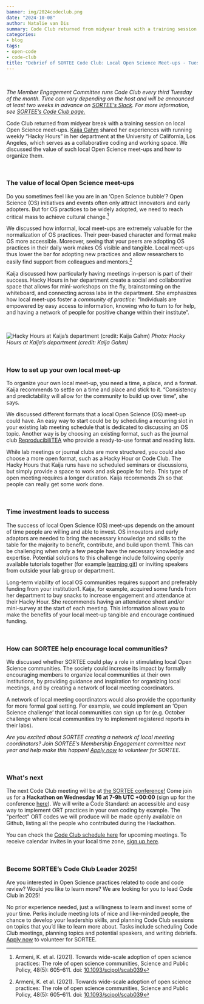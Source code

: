```yaml
---
banner: img/2024codeclub.png
date: "2024-10-08"
author: Natalie van Dis
summary: Code Club returned from midyear break with a training session on local Open Science meet-ups. Kaija Gahm shared her experiences with running weekly “Hacky Hours” in her department at the University of California, Los Angeles, which serves as a collaborative coding and working space. We discussed the value of such local Open Science meet-ups and how to organize them.
categories:
- blog
tags: 
- open-code
- code-club
title: "Debrief of SORTEE Code Club: Local Open Science Meet-ups - Tuesday September 17" 
---
```

&nbsp;

*The Member Engagement Committee runs Code Club every third Tuesday of the month. Time can vary depending on the host and will be announced at least two weeks in advance on [SORTEE’s Slack](https://sortee.org/join). For more information, see [SORTEE’s Code Club page.](https://www.sortee.org/code_club/)*   

Code Club returned from midyear break with a training session on local Open Science meet-ups. [Kaija Gahm](http://kaijagahm.netlify.app/) shared her experiences with running weekly “Hacky Hours” in her department at the University of California, Los Angeles, which serves as a collaborative coding and working space. We discussed the value of such local Open Science meet-ups and how to organize them.  

&nbsp;

### The value of local Open Science meet-ups
Do you sometimes feel like you are in an ‘Open Science bubble’? Open Science (OS) initiatives and events often only attract innovators and early adopters. But for OS practices to be widely adopted, we need to reach critical mass to achieve cultural change.[^1]  

We discussed how informal, local meet-ups are extremely valuable for the normalization of OS practices. Their peer-based character and format make OS more accessible. Moreover,  seeing that your peers are adopting OS practices in their daily work makes OS visible and tangible. Local meet-ups thus lower the bar for adopting new practices and allow researchers to easily find support from colleagues and mentors.[^1]  

Kaija discussed how particularly having meetings in-person is part of their success. Hacky Hours in her department create a social and collaborative space that allows for mini-workshops on the fly, brainstorming on the whiteboard, and connecting across labs in the department. She emphasizes how local meet-ups foster a *community of practice:* “Individuals are empowered by easy access to information, knowing who to turn to for help, and having a network of people for positive change within their institute”.   

&nbsp;

![Hacky Hours at Kaija’s department (credit: Kaija Gahm)](/img/2024codeclub.png)
*Photo: Hacky Hours at Kaija’s department (credit: Kaija Gahm)*

&nbsp;

### How to set up your own local meet-up
To organize your own local meet-up, you need a time, a place, and a format. Kaija recommends to settle on a time and place and stick to it. “Consistency and predictability will allow for the community to build up over time”, she says. 

We discussed different formats that a local Open Science (OS) meet-up could have. An easy way to start could be by scheduling a recurring slot in your existing lab meeting schedule that is dedicated to discussing an OS topic. Another way is by choosing an existing format, such as the journal club [ReproducibiliTEA](https://reproducibilitea.org/getting-started/) who provide a ready-to-use format and reading lists.  

While lab meetings or journal clubs are more structured, you could also choose a more open format, such as a Hacky Hour or Code Club. The Hacky Hours that Kaija runs have no scheduled seminars or discussions, but simply provide a space to work and ask people for help. This type of open meeting requires a longer duration. Kaija recommends 2h so that people can really get some work done. 

&nbsp;

### Time investment leads to success 
The success of local Open Science (OS) meet-ups depends on the amount of time people are willing and able to invest. OS innovators and early adaptors are needed to bring the necessary knowledge and skills to the table for the majority to benefit, contribute, and build upon them1. This can be challenging when only a few people have the necessary knowledge and expertise. Potential solutions to this challenge include following openly available tutorials together (for example [learning git](https://happygitwithr.com/)) or inviting speakers from outside your lab group or department. 

Long-term viability of local OS communities requires support and preferably funding from your institution1. Kaija, for example, acquired some funds from her department to buy snacks to increase engagement and attendance at their Hacky Hour. She recommends having an attendance sheet and/or mini-survey at the start of each meeting. This information allows you to make the benefits of your local meet-up tangible and encourage continued funding.  

&nbsp;

### How can SORTEE help encourage local communities?
We discussed whether SORTEE could play a role in stimulating local Open Science communities. The society could increase its impact by formally encouraging members to organize local communities at their own institutions, by providing guidance and inspiration for organizing local meetings, and by creating a network of local meeting coordinators.    

A network of local meeting coordinators would also provide the opportunity for more formal goal setting. For example, we could implement an ‘Open Science challenge’ that local communities can sign up for (e.g. October challenge where local communities try to implement registered reports in their labs).    

*Are you excited about SORTEE creating a network of local meeting coordinators? Join SORTEE’s Membership Engagement committee next year and help make this happen! [Apply now](https://tinyurl.com/volunteerSORTEE2025) to volunteer for SORTEE.*

&nbsp;

### What's next
The next Code Club meeting will be at [the SORTEE conference!](https://www.sortee.org/upcoming/) Come join us for a **Hackathon on Wednesday 16 at 7-9h UTC +00:00** (sign up for the conference [here](https://events.humanitix.com/sortee-conference-2024)). We will write a Code Standard: an accessible and easy way to implement ORT practices in your own coding by example. The "perfect" ORT codes we will produce will be made openly available on Github, listing all the people who contributed during the Hackathon.

You can check the [Code Club schedule here](https://docs.google.com/spreadsheets/d/1rOOOE7ghPduwtFftG0DJJf0DXVigAdcmQ0xdEwbKQXo/edit?usp=sharing) for upcoming meetings. To receive calendar invites in your local time zone, [sign up here](https://forms.gle/yKrEm6xAKZtom5kt7).    

&nbsp;

### Become SORTEE’s Code Club Leader 2025!
Are you interested in Open Science practices related to code and code review? Would you like to learn more? We are looking for you to lead Code Club in 2025!   

No prior experience needed, just a willingness to learn and invest some of your time. Perks include meeting lots of nice and like-minded people, the chance to develop your leadership skills, and planning Code Club sessions on topics that you’d like to learn more about. Tasks include scheduling Code Club meetings, planning topics and potential speakers, and writing debriefs. [Apply now](https://tinyurl.com/volunteerSORTEE2025) to volunteer for SORTEE.    

[^1]: Armeni, K. et al. (2021). Towards wide-scale adoption of open science practices: The role of open science communities, Science and Public Policy, 48(5): 605–611. doi: [10.1093/scipol/scab039](https://doi.org/10.1093/scipol/scab039)
